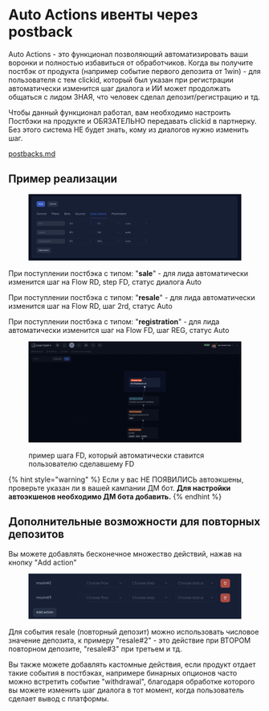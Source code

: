 # Auto Actions ивенты через postback

Auto Actions - это функционал позволяющий автоматизировать ваши воронки и полностью избавиться от обработчиков. Когда вы получите постбэк от продукта (например событие первого депозита от 1win) - для пользователя с тем clickid, который был указан при регистрации автоматически изменится шаг диалога и ИИ может продолжать общаться с лидом ЗНАЯ, что человек сделал депозит/регистрацию и тд.



Чтобы данный функционал работал, вам необходимо настроить Постбэки на продукте и ОБЯЗАТЕЛЬНО передавать clickid в партнерку. Без этого система НЕ будет знать, кому из диалогов нужно изменить шаг.

[postbacks.md](../postbacks.md "mention")



## Пример реализации

<figure><img src="../../../.gitbook/assets/CleanShot 2024-09-28 at 16.27.07@2x.png" alt=""><figcaption></figcaption></figure>

При поступлении постбэка с типом: "**sale**" - для лида автоматически изменится шаг на Flow RD, step FD, статус диалога Auto

При поступлении постбэка с типом: "**resale**" - для лида автоматически изменится шаг на Flow RD, шаг 2rd, статус Auto

При поступлении постбэка с типом: "**registration**" - для лида автоматически изменится шаг на Flow FD, шаг REG, статус Auto

<figure><img src="../../../.gitbook/assets/CleanShot 2024-09-28 at 16.22.43@2x.png" alt=""><figcaption><p>пример шага FD, который автоматически ставится пользователю сделавшему FD</p></figcaption></figure>





{% hint style="warning" %}
Если у вас НЕ ПОЯВИЛИСЬ автоэкшены, проверьте указан ли в вашей кампании ДМ бот. **Для настройки автоэкшенов необходимо ДМ бота добавить.**
{% endhint %}



## Дополнительные возможности для повторных депозитов

Вы можете добавлять бесконечное множество действий, нажав на кнопку "Add action"

<figure><img src="../../../.gitbook/assets/CleanShot 2024-09-28 at 16.31.08@2x.png" alt=""><figcaption></figcaption></figure>

Для события resale (повторный депозит) можно использовать числовое значение депозита, к примеру "resale#2" - это действие при ВТОРОМ повторном депозите, "resale#3" при третьем и тд.

Вы также можете добавлять кастомные действия, если продукт отдает такие события в постбэках, напримере бинарных опционов часто можно встретить событие "withdrawal", благодаря обработке которого вы можете изменить шаг диалога в тот момент, когда пользователь сделает вывод с платформы.
